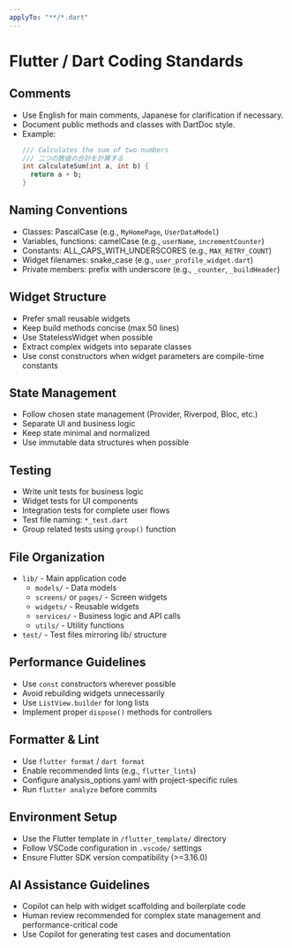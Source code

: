 ```yaml
---
applyTo: "**/*.dart"
---
```


# Flutter / Dart Coding Standards

## Comments
- Use English for main comments, Japanese for clarification if necessary.
- Document public methods and classes with DartDoc style.
- Example:
  ```dart
  /// Calculates the sum of two numbers
  /// 二つの数値の合計を計算する
  int calculateSum(int a, int b) {
    return a + b;
  }
  ```

## Naming Conventions
- Classes: PascalCase (e.g., `MyHomePage`, `UserDataModel`)
- Variables, functions: camelCase (e.g., `userName`, `incrementCounter`)
- Constants: ALL_CAPS_WITH_UNDERSCORES (e.g., `MAX_RETRY_COUNT`)
- Widget filenames: snake_case (e.g., `user_profile_widget.dart`)
- Private members: prefix with underscore (e.g., `_counter`, `_buildHeader`)

## Widget Structure
- Prefer small reusable widgets
- Keep build methods concise (max 50 lines)
- Use StatelessWidget when possible
- Extract complex widgets into separate classes
- Use const constructors when widget parameters are compile-time constants

## State Management
- Follow chosen state management (Provider, Riverpod, Bloc, etc.)
- Separate UI and business logic
- Keep state minimal and normalized
- Use immutable data structures when possible

## Testing
- Write unit tests for business logic
- Widget tests for UI components
- Integration tests for complete user flows
- Test file naming: `*_test.dart`
- Group related tests using `group()` function

## File Organization
- `lib/` - Main application code
  - `models/` - Data models
  - `screens/` or `pages/` - Screen widgets
  - `widgets/` - Reusable widgets
  - `services/` - Business logic and API calls
  - `utils/` - Utility functions
- `test/` - Test files mirroring lib/ structure

## Performance Guidelines
- Use `const` constructors wherever possible
- Avoid rebuilding widgets unnecessarily
- Use `ListView.builder` for long lists
- Implement proper `dispose()` methods for controllers

## Formatter & Lint
- Use `flutter format` / `dart format`
- Enable recommended lints (e.g., `flutter_lints`)
- Configure analysis_options.yaml with project-specific rules
- Run `flutter analyze` before commits

## Environment Setup
- Use the Flutter template in `/flutter_template/` directory
- Follow VSCode configuration in `.vscode/` settings
- Ensure Flutter SDK version compatibility (>=3.16.0)

## AI Assistance Guidelines
- Copilot can help with widget scaffolding and boilerplate code
- Human review recommended for complex state management and performance-critical code
- Use Copilot for generating test cases and documentation
